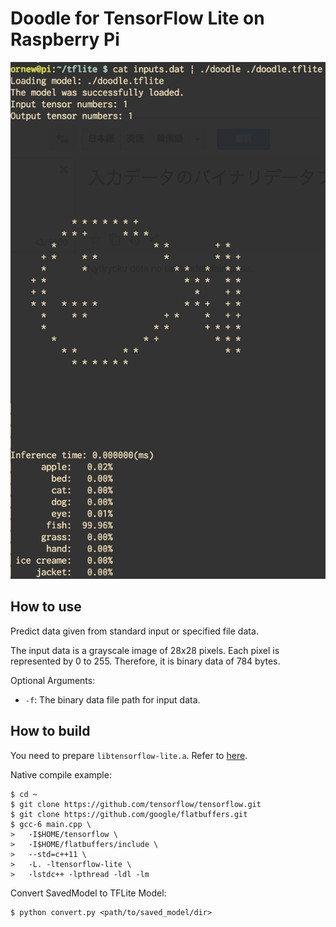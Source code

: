 
# Doodle for TensorFlow Lite on Raspberry Pi

![](./screenshot.png)

## How to use

Predict data given from standard input or specified file data.

The input data is a grayscale image of 28x28 pixels.
Each pixel is represented by 0 to 255. Therefore, it is binary data of 784 bytes.

Optional Arguments:

- `-f`: The binary data file path for input data.

## How to build

You need to prepare `libtensorflow-lite.a`.
Refer to [here](https://github.com/tensorflow/tensorflow/blob/master/tensorflow/contrib/lite/g3doc/rpi.md).

Native compile example:

```
$ cd ~
$ git clone https://github.com/tensorflow/tensorflow.git
$ git clone https://github.com/google/flatbuffers.git
$ gcc-6 main.cpp \
>   -I$HOME/tensorflow \
>   -I$HOME/flatbuffers/include \
>   --std=c++11 \
>   -L. -ltensorflow-lite \
>   -lstdc++ -lpthread -ldl -lm
```

Convert SavedModel to TFLite Model:

```
$ python convert.py <path/to/saved_model/dir>
```

